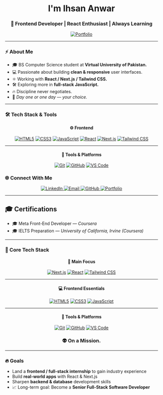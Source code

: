 <h1 align="center">I'm Ihsan Anwar</h1>
<h3 align="center">🚀 Frontend Developer | React Enthusiast | Always Learning</h3>

<p align="center">
  <a href="https://main-portfolio-seven-wine.vercel.app/" target="_blank">
    <img src="https://img.shields.io/badge/🌐_Visit_My_Portfolio-000000?style=for-the-badge&logo=vercel&logoColor=white" alt="Portfolio" />
  </a>
</p>

---

### ⚡ About Me
- 🎓 BS Computer Science student at **Virtual University of Pakistan.**  
- 💻 Passionate about building **clean & responsive** user interfaces.  
- ⚛️ Working with **React / Next.js / Tailwind CSS.**  
- 🛠️ Exploring more in **full-stack JavaScript.**  
- 🔥 Discipline never negotiates. 
- 🚀 *Day one or one day — your choice.*

---
### 🛠️ Tech Stack & Tools  

<div align="center">

#### ⚙️ Frontend  
<a href="#"><img src="https://img.shields.io/badge/HTML5-E34F26?style=for-the-badge&logo=html5&logoColor=white&padding=10" alt="HTML5"/></a>
<a href="#"><img src="https://img.shields.io/badge/CSS3-1572B6?style=for-the-badge&logo=css3&logoColor=white&padding=10" alt="CSS3"/></a>
<a href="#"><img src="https://img.shields.io/badge/JavaScript-F7E018?style=for-the-badge&logo=javascript&logoColor=black&padding=10" alt="JavaScript"/></a>
<a href="#"><img src="https://img.shields.io/badge/React-20232A?style=for-the-badge&logo=react&logoColor=61DAFB&padding=10" alt="React"/></a>
<a href="#"><img src="https://img.shields.io/badge/Next.js-000000?style=for-the-badge&logo=nextdotjs&logoColor=white&padding=10" alt="Next.js"/></a>
<a href="#"><img src="https://img.shields.io/badge/Tailwind_CSS-38B2AC?style=for-the-badge&logo=tailwind-css&logoColor=white&padding=10" alt="Tailwind CSS"/></a>

---

#### 🧰 Tools & Platforms  
<a href="#"><img src="https://img.shields.io/badge/Git-F05033?style=for-the-badge&logo=git&logoColor=white&padding=10" alt="Git"/></a>
<a href="#"><img src="https://img.shields.io/badge/GitHub-181717?style=for-the-badge&logo=github&logoColor=white&padding=10" alt="GitHub"/></a>
<a href="#"><img src="https://img.shields.io/badge/VS%20Code-007ACC?style=for-the-badge&logo=visual-studio-code&logoColor=white&padding=10" alt="VS Code"/></a>

</div>


### 🌐 Connect With Me

<p align="center">
  <a href="https://www.linkedin.com/in/ihsan-anwar-243964353/" target="_blank">
    <img src="https://img.shields.io/badge/LinkedIn-0077B5?style=for-the-badge&logo=linkedin&logoColor=white" alt="LinkedIn" />
  </a>
  <a href="mailto:ihsan.anwar4321@gmail.com" target="_blank">
    <img src="https://img.shields.io/badge/Email-D14836?style=for-the-badge&logo=gmail&logoColor=white" alt="Email" />
  </a>
  <a href="https://github.com/IHSAN-ANWAR" target="_blank">
    <img src="https://img.shields.io/badge/GitHub-181717?style=for-the-badge&logo=github&logoColor=white" alt="GitHub" />
  </a>
  <a href="https://main-portfolio-seven-wine.vercel.app/" target="_blank">
    <img src="https://img.shields.io/badge/Portfolio-000000?style=for-the-badge&logo=vercel&logoColor=white" alt="Portfolio" />
  </a>
</p>

---

## 🎓 Certifications
- 🎓 Meta Front-End Developer — *Coursera*  
- 🎓 IELTS Preparation — *University of California, Irvine (Coursera)*  

---

### 🧠 Core Tech Stack

<div align="center">

#### 🚀 Main Focus  
<a href="#"><img src="https://img.shields.io/badge/Next.js-000000?style=for-the-badge&logo=nextdotjs&logoColor=white" alt="Next.js"/></a>
<a href="#"><img src="https://img.shields.io/badge/React-20232A?style=for-the-badge&logo=react&logoColor=61DAFB" alt="React"/></a>
<a href="#"><img src="https://img.shields.io/badge/Tailwind_CSS-38B2AC?style=for-the-badge&logo=tailwind-css&logoColor=white" alt="Tailwind CSS"/></a>

---

#### 💻 Frontend Essentials  
<a href="#"><img src="https://img.shields.io/badge/HTML5-E34F26?style=for-the-badge&logo=html5&logoColor=white" alt="HTML5"/></a>
<a href="#"><img src="https://img.shields.io/badge/CSS3-1572B6?style=for-the-badge&logo=css3&logoColor=white" alt="CSS3"/></a>
<a href="#"><img src="https://img.shields.io/badge/JavaScript-F7E018?style=for-the-badge&logo=javascript&logoColor=black" alt="JavaScript"/></a>

---

#### 🧰 Tools & Platforms  
<a href="#"><img src="https://img.shields.io/badge/Git-F05033?style=for-the-badge&logo=git&logoColor=white" alt="Git"/></a>
<a href="#"><img src="https://img.shields.io/badge/GitHub-181717?style=for-the-badge&logo=github&logoColor=white" alt="GitHub"/></a>
<a href="#"><img src="https://img.shields.io/badge/VS%20Code-007ACC?style=for-the-badge&logo=visual-studio-code&logoColor=white" alt="VS Code"/></a>

</div>


<h3 align="center">👽 On a Mission.</h3>

---

### 🔥 Goals 
- Land a **frontend / full-stack internship** to gain industry experience  
- Build **real-world apps** with React & Next.js   
- Sharpen **backend & database** development skills  
- 📈 Long-term goal: Become a **Senior Full-Stack Software Developer**
